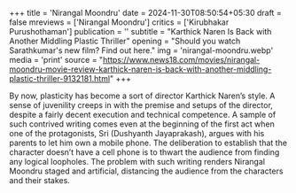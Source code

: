 +++
title = 'Nirangal Moondru'
date = 2024-11-30T08:50:54+05:30
draft = false
mreviews = ['Nirangal Moondru']
critics = ['Kirubhakar Purushothaman']
publication = ''
subtitle = "Karthick Naren Is Back with Another Middling Plastic Thriller"
opening = "Should you watch Sarathkumar's new film? Find out here."
img = 'nirangal-moondru.webp'
media = 'print'
source = "https://www.news18.com/movies/nirangal-moondru-movie-review-karthick-naren-is-back-with-another-middling-plastic-thriller-9132181.html"
+++

By now, plasticity has become a sort of director Karthick Naren’s style. A sense of juvenility creeps in with the premise and setups of the director, despite a fairly decent execution and technical competence. A sample of such contrived writing comes even at the beginning of the first act when one of the protagonists, Sri (Dushyanth Jayaprakash), argues with his parents to let him own a mobile phone. The deliberation to establish that the character doesn’t have a cell phone is to thwart the audience from finding any logical loopholes. The problem with such writing renders Nirangal Moondru staged and artificial, distancing the audience from the characters and their stakes.
